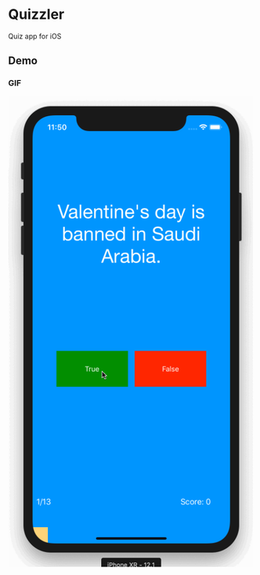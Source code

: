 # Quizzler

Quiz app for iOS

## Demo

### GIF

<img src="https://raw.githubusercontent.com/julienshim/Quizzler/master/demo.gif" width="500" />

